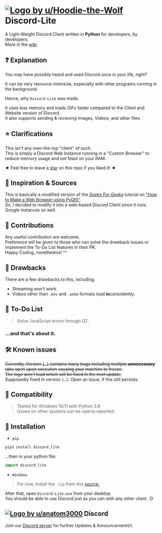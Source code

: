 # [![Logo by u/Hoodie-the-Wolf](https://i.imgur.com/D0fAK42.png)](https://www.reddit.com/user/Hoodie-the-Wolf/) Discord-Lite
A Light-Weight Discord Client written in **Python** for developers, by developers. \
More in the [wiki](https://github.com/Sachit71/Discord-Lite/wiki)
## ❓ Explanation
You may have possibly heard and used Discord once in your life, right?

It can be very resource-intensive, especially with other programs running in the background.

Hence, why `Discord-Lite` was made.

It uses less memory and loads GIFs faster compared to the Client and Website version of Discord.\
It also supports sending & recieving Images, Videos, and other files.

## ⭐ Clarifications
This isn't any over-the-top "client" of such.\
This is simply a Discord Web Instance running in a "Custom Browser" to reduce memory usage and *not* feast on your RAM.

★ Feel free to leave a [star](https://i.imgur.com/P9YZMnF.gif) on this repo if you liked it! ★

## 👀 Inspiration & Sources
This is basically a modified version of the [*Geeks For Geeks*](https://www.geeksforgeeks.org/) tutorial on ["How to Make a Web Browser using PyQt5"](https://www.geeksforgeeks.org/creating-a-simple-browser-using-pyqt5/).\
So, I decided to modify it into a web-based Discord Client since it runs Google instances so well.

## 👋 Contributions
Any useful contribution are welcome.\
Preference will be given to those who can solve the drawback issues or implement the To-Do List features in their PR.\
Happy Coding, nonetheless! ^^

## 💢 Drawbacks
There are a few drawbacks to this, including:
- Streaming won't work.
- Videos other than `.mov` and `.webm` formats load **in**consistently.

## 📃 To-Do List
> Solve JavaScript errors through QT.

### ...and that's about it.

## 🛠️ Known issues
~~Currently, Version `1.1` contains many bugs including *multiple* ***unnecessary*** tabs open upon execution causing your machine to freeze.\
The logo won't load which will be fixed in the next update.~~\
Supposedly fixed in version `1.2`. Open an issue, if this still persists.

## 💾 Compatibility
> Tested for Windows 10/11 with Python 3.9\
> Issues on other systems can be openly reported.

## 📎 Installation
* `pip`

```bash
pip3 install discord_lite
```

...then in your python file:

```python
import discord_lite
```

* `Windows`
> For now, Install the `.zip` from this [source.](https://github.com/Sachit71/Discord-Lite/blob/main/installer/Discord-Lite-1.2.exe)


After that, open `Discord-Lite.exe` from your desktop.\
You should be able to use Discord just as you can with any other client. :D

## [![Logo by u/anatom3000](https://i.imgur.com/cooZgSL.png)](https://www.reddit.com/user/anatom3000/) Discord 
Join our [Discord server](https://discord.gg/EwY2aZMn6t) for further Updates & Announcements!\

